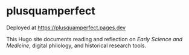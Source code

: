 # plusquamperfect

Deployed at https://plusquamperfect.pages.dev

This Hugo site documents reading and reflection on *Early Science and Medicine*, digital philology, and historical research tools.
